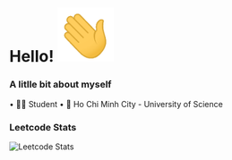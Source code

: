 # Hello! <img src="https://github.com/ABSphreak/ABSphreak/blob/master/gifs/Hi.gif" width=100> 

### A litlle bit about myself
• :man_student: Student
• :school: Ho Chi Minh City - University of Science

### Leetcode Stats
![Leetcode Stats](https://leetcard.jacoblin.cool/ducviet5138?theme=unicorn)
